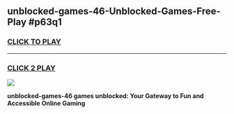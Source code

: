 
## unblocked-games-46-Unblocked-Games-Free-Play #p63q1
<h3>
<a href="https://us.freeplayer.one?title=unblocked-games-46&ref=9M">CLICK TO PLAY</a></h3>
<hr>

<h3>
<a href="https://us.freeplayer.one?title=unblocked-games-46&ref=9M">CLICK 2 PLAY</a>
  
</h3>

<a href="https://us.freeplayer.one?title=unblocked-games-46&ref=9M"><img src="https://clearcache.store/games.png"></a>


**unblocked-games-46 games unblocked: Your Gateway to Fun and Accessible Online Gaming**
